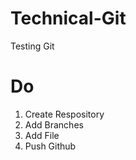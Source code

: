 # Technical-Git
Testing Git


# Do
1. Create Respository
2. Add Branches
3. Add File 
4. Push Github 

